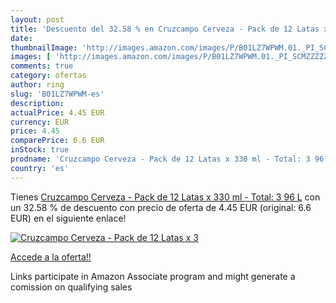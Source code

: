 ```yaml
---
layout: post
title: 'Descuento del 32.58 % en Cruzcampo Cerveza - Pack de 12 Latas x 3'
date: 
thumbnailImage: 'http://images.amazon.com/images/P/B01LZ7WPWM.01._PI_SCMZZZZZZZ_._SL200_.jpg'
images: [ 'http://images.amazon.com/images/P/B01LZ7WPWM.01._PI_SCMZZZZZZZ_._SL200_.jpg' ]
comments: true
category: ofertas
author: ring
slug: 'B01LZ7WPWM-es'
description:
actualPrice: 4.45 EUR
currency: EUR
price: 4.45
comparePrice: 6.6 EUR
inStock: true
prodname: 'Cruzcampo Cerveza - Pack de 12 Latas x 330 ml - Total: 3 96 L'
country: 'es'
---
```


Tienes [Cruzcampo Cerveza - Pack de 12 Latas x 330 ml - Total: 3 96 L](https://www.amazon.es/dp/B01LZ7WPWM/?tag=tolees-21) con un 32.58 % de descuento con precio de oferta de 4.45 EUR (original: 6.6 EUR) en el siguiente enlace!

[![Cruzcampo Cerveza - Pack de 12 Latas x 3](http://images.amazon.com/images/P/B01LZ7WPWM.01._PI_SCMZZZZZZZ_._SL200_.jpg)](https://www.amazon.es/dp/B01LZ7WPWM/?tag=tolees-21)

[Accede a la oferta!!](https://www.amazon.es/dp/B01LZ7WPWM/?tag=tolees-21)

Links participate in Amazon Associate program and might generate a comission on qualifying sales


